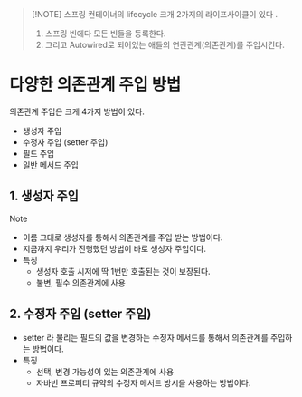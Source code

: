 >[!NOTE] 스프링 컨테이너의 lifecycle 
> 크개 2가지의 라이프사이클이 있다 .
> 1. 스프링 빈에다 모든 빈들을 등록한다. 
> 2. 그리고 Autowired로 되어있는 애들의 연관관계(의존관계)를 주입시킨다. 

# 다양한 의존관계 주입 방법 
의존관계 주입은 크게 4가지 방법이 있다. 
- 생성자 주입 
-  수정자 주입 (setter 주입) 
- 필드 주입 
- 일반 메서드 주입 

## 1. 생성자 주입 
>[!NOTE] 
> - 이름 그대로 생성자를 통해서 의존관계를 주입 받는 방법이다. 
> - 지금까지 우리가 진행했던 방법이 바로 생성자 주입이다. 
> - 특징
> 	- 생성자 호출 시저에 딱 1번만 호출된는 것이 보장된다. 
> 	-  불변, 필수 의존관계에 사용 


## 2. 수정자 주입 (setter 주입)
- setter 라 불리는 필드의 값을 변경하는 수정자 메서드를 통해서 의존관계를 주입하는 방법이다. 
- 특징 
	- 선택, 변경 가능성이 있는 의존관계에 사용 
	- 자바빈 프로퍼티 규약의 수정자 메서드 방시을 사용하는 방법이다. 
